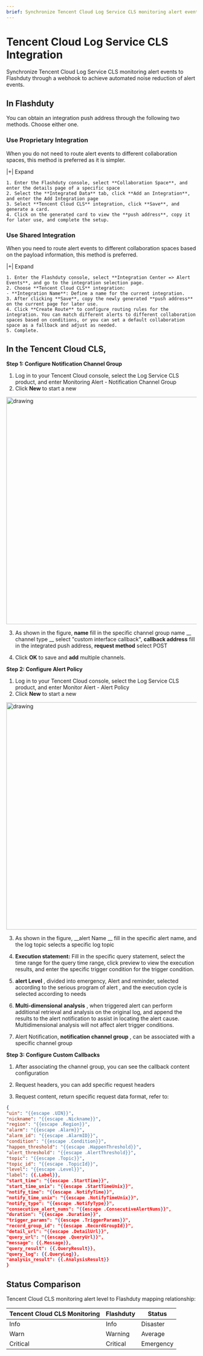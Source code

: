 ```yaml
---
brief: Synchronize Tencent Cloud Log Service CLS monitoring alert events to Flashcat through a webhook to achieve automated noise reduction of alert events
---
```


# Tencent Cloud Log Service CLS Integration

Synchronize Tencent Cloud Log Service CLS monitoring alert events to Flashduty through a webhook to achieve automated noise reduction of alert events.

## In Flashduty
You can obtain an integration push address through the following two methods. Choose either one.

### Use Proprietary Integration

When you do not need to route alert events to different collaboration spaces, this method is preferred as it is simpler.

|+| Expand

    1. Enter the Flashduty console, select **Collaboration Space**, and enter the details page of a specific space
    2. Select the **Integrated Data** tab, click **Add an Integration**, and enter the Add Integration page
    3. Select **Tencent Cloud CLS** integration, click **Save**, and generate a card.
    4. Click on the generated card to view the **push address**, copy it for later use, and complete the setup.

### Use Shared Integration

When you need to route alert events to different collaboration spaces based on the payload information, this method is preferred.

|+| Expand

    1. Enter the Flashduty console, select **Integration Center => Alert Events**, and go to the integration selection page.
    2. Choose **Tencent Cloud CLS** integration:
    - **Integration Name**: Define a name for the current integration.
    3. After clicking **Save**, copy the newly generated **push address** on the current page for later use.
    4. Click **Create Route** to configure routing rules for the integration. You can match different alerts to different collaboration spaces based on conditions, or you can set a default collaboration space as a fallback and adjust as needed.
    5. Complete.

## In the Tencent Cloud CLS,

**Step 1: Configure Notification Channel Group**

1. Log in to your Tencent Cloud console, select the Log Service CLS product, and enter Monitoring Alert - Notification Channel Group
2. Click **New** to start a new

<img alt="drawing" width="600" src="https://fcimg.i18n.site/zh/flashduty/mixin/alert_integration/tencent_cls/1.avif" />

3. As shown in the figure, **name** fill in the specific channel group name __ channel type __ select "custom interface callback", **callback address** fill in the integrated push address, **request method** select POST

4. Click **OK** to save and **add** multiple channels.

**Step 2: Configure Alert Policy**

1. Log in to your Tencent Cloud console, select the Log Service CLS product, and enter Monitor Alert - Alert Policy
2. Click **New** to start a new

<img alt="drawing" width="600" src="https://fcimg.i18n.site/zh/flashduty/mixin/alert_integration/tencent_cls/2.avif" />

3. As shown in the figure, __alert Name __ fill in the specific alert name, and the log topic selects a specific log topic

4. **Execution statement:** Fill in the specific query statement, select the time range for the query time range, click preview to view the execution results, and enter the specific trigger condition for the trigger condition.

5. **alert Level** , divided into emergency, Alert and reminder, selected according to the serious program of alert , and the execution cycle is selected according to needs

6. **Multi-dimensional analysis** , when triggered alert can perform additional retrieval and analysis on the original log, and append the results to the alert notification to assist in locating the alert cause. Multidimensional analysis will not affect alert trigger conditions.

7. Alert Notification, **notification channel group** , can be associated with a specific channel group

**Step 3: Configure Custom Callbacks**

1. After associating the channel group, you can see the callback content configuration

2. Request headers, you can add specific request headers

3. Request content, return specific request data format, refer to:

```json
{
"uin": "{{escape .UIN}}",
"nickname": "{{escape .Nickname}}",
"region": "{{escape .Region}}",
"alarm": "{{escape .Alarm}}",
"alarm_id": "{{escape .AlarmID}}",
"condition": "{{escape .Condition}}",
"happen_threshold": "{{escape .HappenThreshold}}",
"alert_threshold": "{{escape .AlertThreshold}}",
"topic": "{{escape .Topic}}",
"topic_id": "{{escape .TopicId}}",
"level": "{{escape .Level}}",
"label": {{.Label}},
"start_time": "{{escape .StartTime}}",
"start_time_unix": "{{escape .StartTimeUnix}}",
"notify_time": "{{escape .NotifyTime}}",
"notify_time_unix": "{{escape .NotifyTimeUnix}}",
"notify_type": "{{escape .NotifyType}}",
"consecutive_alert_nums": "{{escape .ConsecutiveAlertNums}}",
"duration": "{{escape .Duration}}",
"trigger_params": "{{escape .TriggerParams}}",
"record_group_id": "{{escape .RecordGroupId}}",
"detail_url": "{{escape .DetailUrl}}",
"query_url": "{{escape .QueryUrl}}",
"message": {{.Message}},
"query_result": {{.QueryResult}},
"query_log": {{.QueryLog}},
"analysis_result": {{.AnalysisResult}}
}
```

## Status Comparison

Tencent Cloud CLS monitoring alert level to Flashduty mapping relationship:

| Tencent Cloud CLS Monitoring |  Flashduty    | Status
| ------------- | --------- | --- |
| Info          |  Info     | Disaster
| Warn          |  Warning  | Average
| Critical      |  Critical | Emergency